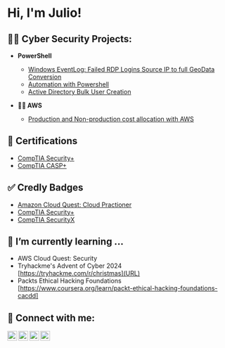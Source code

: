 <h1>Hi, I'm Julio! <br/>

<h2>👨‍💻 Cyber Security Projects:</h2>

- <b>PowerShell</b>

  - [Windows EventLog: Failed RDP Logins Source IP to full GeoData Conversion](URL)
  - [Automation with Powershell](URL)
  - [Active Directory Bulk User Creation](URL)
  
- <b>👨‍💻 AWS</b>

  - [Production and Non-production cost allocation with AWS](https://github.com/Dondoknows610/AWS-Cloud-Quest)

<h2> 📄 Certifications</h2>

- [CompTIA Security+](URL)
- [CompTIA CASP+](URL)

<h2> ✅ Credly Badges</h2>

- [Amazon Cloud Quest: Cloud Practioner](https://www.credly.com/badges/98a95879-c473-4c27-9ec1-b7635d09dbdd)
- [CompTIA Security+](https://www.credly.com/earner/earned/badge/21bb2ea4-d6a9-4699-9274-1faa91f53595)
- [CompTIA SecurityX](https://www.credly.com/earner/earned/badge/8d40b005-f25f-43fa-8bc7-1127a5e820e7)
<h2>🌱 I’m currently learning ... </h2>

- AWS Cloud Quest: Security 
- Tryhackme's Advent of Cyber 2024 [https://tryhackme.com/r/christmas](URL)
- Packts Ethical Hacking Foundations [https://www.coursera.org/learn/packt-ethical-hacking-foundations-cacdd]

<h2> 🤳 Connect with me:</h2>

<img align="left" alt="JoshMadakor | YouTube" width="22px" src="https://cdn.jsdelivr.net/npm/simple-icons@v3/icons/youtube.svg" />
<img align="left" alt="JoshMadakor | Twitter" width="22px" src="https://cdn.jsdelivr.net/npm/simple-icons@v3/icons/twitter.svg" />
<img align="left" alt="JoshMadakor | LinkedIn" width="22px" src="https://cdn.jsdelivr.net/npm/simple-icons@v3/icons/linkedin.svg" />
<img align="left" alt="JoshMadakor | Instagram" width="22px" src="https://cdn.jsdelivr.net/npm/simple-icons@v3/icons/instagram.svg" />


